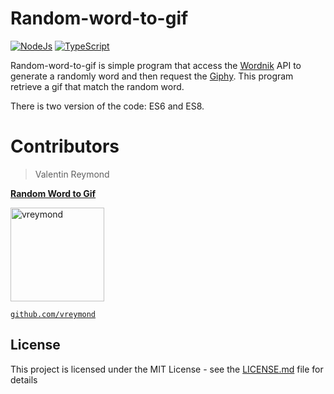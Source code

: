 
# Random-word-to-gif

[![NodeJs](https://img.shields.io/badge/code-NodeJs-brightgreen.svg)](https://nodejs.org/en/)
[![TypeScript](https://img.shields.io/badge/code-JavaScript-blue.svg)]()

Random-word-to-gif is simple program that access the [Wordnik](https://developer.wordnik.com/) API to generate a randomly word and then request the [Giphy](https://developers.giphy.com/). This program retrieve a gif that match the random word.

There is two version of the code: ES6 and ES8.


# Contributors

> Valentin Reymond

<a href="https://github.com/vreymond/Random-Word-to-Gif" target="_blank">**Random Word to Gif**</a> 

[<img alt="vreymond" src="https://avatars2.githubusercontent.com/u/25683049?s=460&v=4" width="150">](https://github.com/vreymond) 

<a href="https://github.com/vreymond" target="_blank">`github.com/vreymond`</a>


## License

This project is licensed under the MIT License - see the [LICENSE.md](LICENSE.md) file for details


